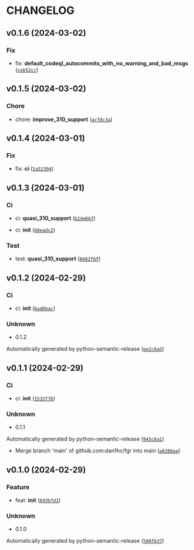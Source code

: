 # CHANGELOG



## v0.1.6 (2024-03-02)

### Fix

* fix: __default_codeql_autocommits_with_no_warning_and_bad_msgs__ ([`ceb52cc`](https://github.com/dan1hc/fgr/commit/ceb52ccfd9fe3c7d8016b0172421640c1109a1b8))


## v0.1.5 (2024-03-02)

### Chore

* chore: __improve_310_support__ ([`acf8c3a`](https://github.com/dan1hc/fgr/commit/acf8c3aa32c5560a947df99e8e0b837c575be21e))


## v0.1.4 (2024-03-01)

### Fix

* fix: __ci__ ([`1a52394`](https://github.com/dan1hc/fgr/commit/1a52394104c8bc64acc82020e8f71e981a42288a))


## v0.1.3 (2024-03-01)

### Ci

* ci: __quasi_310_support__ ([`b2de66f`](https://github.com/dan1hc/fgr/commit/b2de66fffa125ada1a60892c5acada8f1c7d9d28))

* ci: __init__ ([`60eadc2`](https://github.com/dan1hc/fgr/commit/60eadc2044c19548cb4e5d9bd5102607104f088d))

### Test

* test: __quasi_310_support__ ([`0482f6f`](https://github.com/dan1hc/fgr/commit/0482f6f1d4081884130505a98a998d60d37fed9c))


## v0.1.2 (2024-02-29)

### Ci

* ci: __init__ ([`6ad6bac`](https://github.com/dan1hc/fgr/commit/6ad6bac87f5306301c27ec1be242582b69e1c871))

### Unknown

* 0.1.2

Automatically generated by python-semantic-release ([`ee2c6a5`](https://github.com/dan1hc/fgr/commit/ee2c6a5bc6e9e133a781aa4d5443d37132a75f38))


## v0.1.1 (2024-02-29)

### Ci

* ci: __init__ ([`1532f7b`](https://github.com/dan1hc/fgr/commit/1532f7bbec5e09ae3f542f6c81480f1290e78dc0))

### Unknown

* 0.1.1

Automatically generated by python-semantic-release ([`945c6a1`](https://github.com/dan1hc/fgr/commit/945c6a1870f6fe0a7140d97293d42570d87f8616))

* Merge branch &#39;main&#39; of github.com:dan1hc/fgr into main ([`a8388ae`](https://github.com/dan1hc/fgr/commit/a8388ae550032be063cc7edb6ec6879b96b4a8e1))


## v0.1.0 (2024-02-29)

### Feature

* feat: __init__ ([`693bfd1`](https://github.com/dan1hc/fgr/commit/693bfd1341f8130d89bf4a4b2b4e8df56310f369))

### Unknown

* 0.1.0

Automatically generated by python-semantic-release ([`500fb37`](https://github.com/dan1hc/fgr/commit/500fb372230d4fe14182ee00b564c79ebb145816))
